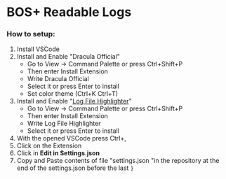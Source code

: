 
# BOS+ Readable Logs

### How to setup:
1. Install VSCode
2. Install and Enable "Dracula Official"
    * Go to View -> Command Palette or press Ctrl+Shift+P
    * Then enter Install Extension
    * Write Dracula Official
    * Select it or press Enter to install
    * Set color theme (Ctrl+K Ctrl+T)
3. Install and Enable "<a href="https://marketplace.visualstudio.com/items?itemName=emilast.LogFileHighlighter" target="_blank">Log File Highlighter</a>"
    * Go to View -> Command Palette or press Ctrl+Shift+P
    * Then enter Install Extension
    * Write Log File Highlighter
    * Select it or press Enter to install
4. With the opened VSCode press Ctrl+,
5. Click on the Extension
6. Click in **Edit in Settings.json**
7. Copy and Paste contents of file "settings.json "in the repository at the end of the settings.json before the last `}`
